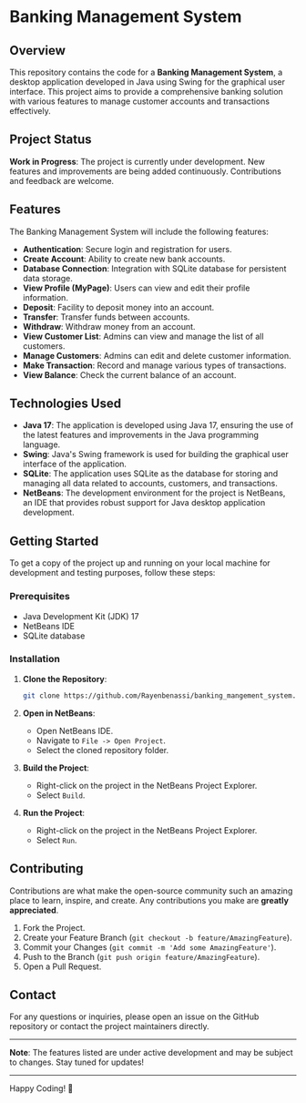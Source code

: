 # Banking Management System

## Overview

This repository contains the code for a **Banking Management System**, a desktop application developed in Java using Swing for the graphical user interface. This project aims to provide a comprehensive banking solution with various features to manage customer accounts and transactions effectively.

## Project Status

**Work in Progress**: The project is currently under development. New features and improvements are being added continuously. Contributions and feedback are welcome.

## Features

The Banking Management System will include the following features:

- **Authentication**: Secure login and registration for users.
- **Create Account**: Ability to create new bank accounts.
- **Database Connection**: Integration with SQLite database for persistent data storage.
- **View Profile (MyPage)**: Users can view and edit their profile information.
- **Deposit**: Facility to deposit money into an account.
- **Transfer**: Transfer funds between accounts.
- **Withdraw**: Withdraw money from an account.
- **View Customer List**: Admins can view and manage the list of all customers.
- **Manage Customers**: Admins can edit and delete customer information.
- **Make Transaction**: Record and manage various types of transactions.
- **View Balance**: Check the current balance of an account.

## Technologies Used

- **Java 17**: The application is developed using Java 17, ensuring the use of the latest features and improvements in the Java programming language.
- **Swing**: Java's Swing framework is used for building the graphical user interface of the application.
- **SQLite**: The application uses SQLite as the database for storing and managing all data related to accounts, customers, and transactions.
- **NetBeans**: The development environment for the project is NetBeans, an IDE that provides robust support for Java desktop application development.

## Getting Started

To get a copy of the project up and running on your local machine for development and testing purposes, follow these steps:

### Prerequisites

- Java Development Kit (JDK) 17
- NetBeans IDE
- SQLite database

### Installation

1. **Clone the Repository**:
   ```sh
   git clone https://github.com/Rayenbenassi/banking_mangement_system.git
   ```
2. **Open in NetBeans**:
   - Open NetBeans IDE.
   - Navigate to `File -> Open Project`.
   - Select the cloned repository folder.

3. **Build the Project**:
   - Right-click on the project in the NetBeans Project Explorer.
   - Select `Build`.

4. **Run the Project**:
   - Right-click on the project in the NetBeans Project Explorer.
   - Select `Run`.

## Contributing

Contributions are what make the open-source community such an amazing place to learn, inspire, and create. Any contributions you make are **greatly appreciated**.

1. Fork the Project.
2. Create your Feature Branch (`git checkout -b feature/AmazingFeature`).
3. Commit your Changes (`git commit -m 'Add some AmazingFeature'`).
4. Push to the Branch (`git push origin feature/AmazingFeature`).
5. Open a Pull Request.



## Contact

For any questions or inquiries, please open an issue on the GitHub repository or contact the project maintainers directly.

---

**Note**: The features listed are under active development and may be subject to changes. Stay tuned for updates!

---

Happy Coding! 🚀
